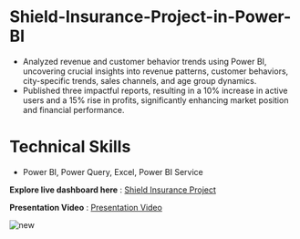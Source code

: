 # Shield-Insurance-Project-in-Power-BI

- Analyzed revenue and customer behavior trends using Power BI, uncovering crucial insights into revenue patterns, customer behaviors, city-specific trends, sales channels, and age group dynamics.
- Published three impactful reports, resulting in a 10% increase in active users and a 15% rise in profits, significantly enhancing market position and financial performance.
  
# Technical Skills 

- Power BI, Power Query, Excel, Power BI Service

**Explore live dashboard here** : [Shield Insurance Project](https://app.powerbi.com/view?r=eyJrIjoiMDMzNGQ4MGItYmEyOS00YzljLWE0YjktMmIyZmY2ZjIxZTU3IiwidCI6ImM2ZTU0OWIzLTVmNDUtNDAzMi1hYWU5LWQ0MjQ0ZGM1YjJjNCJ9)

**Presentation Video** : [Presentation Video](https://www.linkedin.com/feed/update/urn:li:activity:7189273869822611456/)

![new](https://github.com/user-attachments/assets/1505f2ea-918c-44f0-ac86-4751cfd5eb68)
